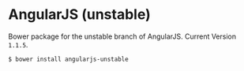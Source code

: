 # AngularJS (unstable)

Bower package for the unstable branch of AngularJS. Current Version `1.1.5`.

```sh
$ bower install angularjs-unstable
```